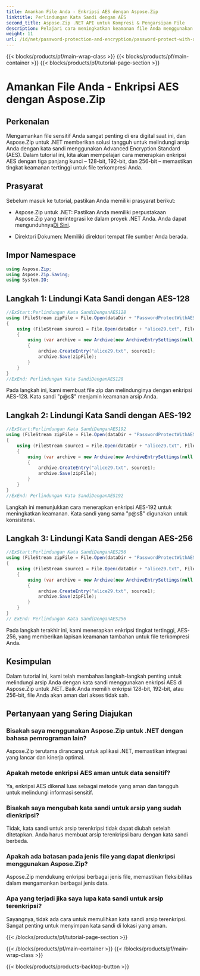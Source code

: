 ```yaml
---
title: Amankan File Anda - Enkripsi AES dengan Aspose.Zip
linktitle: Perlindungan Kata Sandi dengan AES
second_title: Aspose.Zip .NET API untuk Kompresi & Pengarsipan File
description: Pelajari cara meningkatkan keamanan file Anda menggunakan Aspose.Zip untuk .NET dengan enkripsi AES. Ikuti panduan langkah demi langkah kami untuk perlindungan optimal.
weight: 11
url: /id/net/password-protection-and-encryption/password-protect-with-aes/
---
```


{{< blocks/products/pf/main-wrap-class >}}
{{< blocks/products/pf/main-container >}}
{{< blocks/products/pf/tutorial-page-section >}}

# Amankan File Anda - Enkripsi AES dengan Aspose.Zip


## Perkenalan

Mengamankan file sensitif Anda sangat penting di era digital saat ini, dan Aspose.Zip untuk .NET memberikan solusi tangguh untuk melindungi arsip Anda dengan kata sandi menggunakan Advanced Encryption Standard (AES). Dalam tutorial ini, kita akan mempelajari cara menerapkan enkripsi AES dengan tiga panjang kunci – 128-bit, 192-bit, dan 256-bit – memastikan tingkat keamanan tertinggi untuk file terkompresi Anda.

## Prasyarat

Sebelum masuk ke tutorial, pastikan Anda memiliki prasyarat berikut:

-  Aspose.Zip untuk .NET: Pastikan Anda memiliki perpustakaan Aspose.Zip yang terintegrasi ke dalam proyek .NET Anda. Anda dapat mengunduhnya[Di Sini](https://releases.aspose.com/zip/net/).

- Direktori Dokumen: Memiliki direktori tempat file sumber Anda berada.

## Impor Namespace

```csharp
using Aspose.Zip;
using Aspose.Zip.Saving;
using System.IO;
```

## Langkah 1: Lindungi Kata Sandi dengan AES-128

```csharp
//ExStart:Perlindungan Kata SandiDenganAES128
using (FileStream zipFile = File.Open(dataDir + "PasswordProtectWithAES128_out.zip", FileMode.Create))
{
    using (FileStream source1 = File.Open(dataDir + "alice29.txt", FileMode.Open, FileAccess.Read))
    {
        using (var archive = new Archive(new ArchiveEntrySettings(null, new AesEcryptionSettings("p@s$", EncryptionMethod.AES128))))
        {
            archive.CreateEntry("alice29.txt", source1);
            archive.Save(zipFile);
        }
    }
}
//ExEnd: Perlindungan Kata SandiDenganAES128
```

Pada langkah ini, kami membuat file zip dan melindunginya dengan enkripsi AES-128. Kata sandi "p@s$" menjamin keamanan arsip Anda.

## Langkah 2: Lindungi Kata Sandi dengan AES-192

```csharp
//ExStart:Perlindungan Kata SandiDenganAES192
using (FileStream zipFile = File.Open(dataDir + "PasswordProtectWithAES192_out.zip", FileMode.Create))
{
    using (FileStream source1 = File.Open(dataDir + "alice29.txt", FileMode.Open, FileAccess.Read))
    {
        using (var archive = new Archive(new ArchiveEntrySettings(null, new AesEcryptionSettings("p@s$", EncryptionMethod.AES192))))
        {
            archive.CreateEntry("alice29.txt", source1);
            archive.Save(zipFile);
        }
    }
}
//ExEnd: Perlindungan Kata SandiDenganAES192
```

Langkah ini menunjukkan cara menerapkan enkripsi AES-192 untuk meningkatkan keamanan. Kata sandi yang sama "p@s$" digunakan untuk konsistensi.

## Langkah 3: Lindungi Kata Sandi dengan AES-256

```csharp
//ExStart:Perlindungan Kata SandiDenganAES256
using (FileStream zipFile = File.Open(dataDir + "PasswordProtectWithAES256_out.zip", FileMode.Create))
{
    using (FileStream source1 = File.Open(dataDir + "alice29.txt", FileMode.Open, FileAccess.Read))
    {
        using (var archive = new Archive(new ArchiveEntrySettings(null, new AesEcryptionSettings("p@s$", EncryptionMethod.AES256))))
        {
            archive.CreateEntry("alice29.txt", source1);
            archive.Save(zipFile);
        }
    }
}
// ExEnd: Perlindungan Kata SandiDenganAES256
```

Pada langkah terakhir ini, kami menerapkan enkripsi tingkat tertinggi, AES-256, yang memberikan lapisan keamanan tambahan untuk file terkompresi Anda.

## Kesimpulan

Dalam tutorial ini, kami telah membahas langkah-langkah penting untuk melindungi arsip Anda dengan kata sandi menggunakan enkripsi AES di Aspose.Zip untuk .NET. Baik Anda memilih enkripsi 128-bit, 192-bit, atau 256-bit, file Anda akan aman dari akses tidak sah.

## Pertanyaan yang Sering Diajukan

### Bisakah saya menggunakan Aspose.Zip untuk .NET dengan bahasa pemrograman lain?
Aspose.Zip terutama dirancang untuk aplikasi .NET, memastikan integrasi yang lancar dan kinerja optimal.

### Apakah metode enkripsi AES aman untuk data sensitif?
Ya, enkripsi AES dikenal luas sebagai metode yang aman dan tangguh untuk melindungi informasi sensitif.

### Bisakah saya mengubah kata sandi untuk arsip yang sudah dienkripsi?
Tidak, kata sandi untuk arsip terenkripsi tidak dapat diubah setelah ditetapkan. Anda harus membuat arsip terenkripsi baru dengan kata sandi berbeda.

### Apakah ada batasan pada jenis file yang dapat dienkripsi menggunakan Aspose.Zip?
Aspose.Zip mendukung enkripsi berbagai jenis file, memastikan fleksibilitas dalam mengamankan berbagai jenis data.

### Apa yang terjadi jika saya lupa kata sandi untuk arsip terenkripsi?
Sayangnya, tidak ada cara untuk memulihkan kata sandi arsip terenkripsi. Sangat penting untuk menyimpan kata sandi di lokasi yang aman.

{{< /blocks/products/pf/tutorial-page-section >}}

{{< /blocks/products/pf/main-container >}}
{{< /blocks/products/pf/main-wrap-class >}}

{{< blocks/products/products-backtop-button >}}

